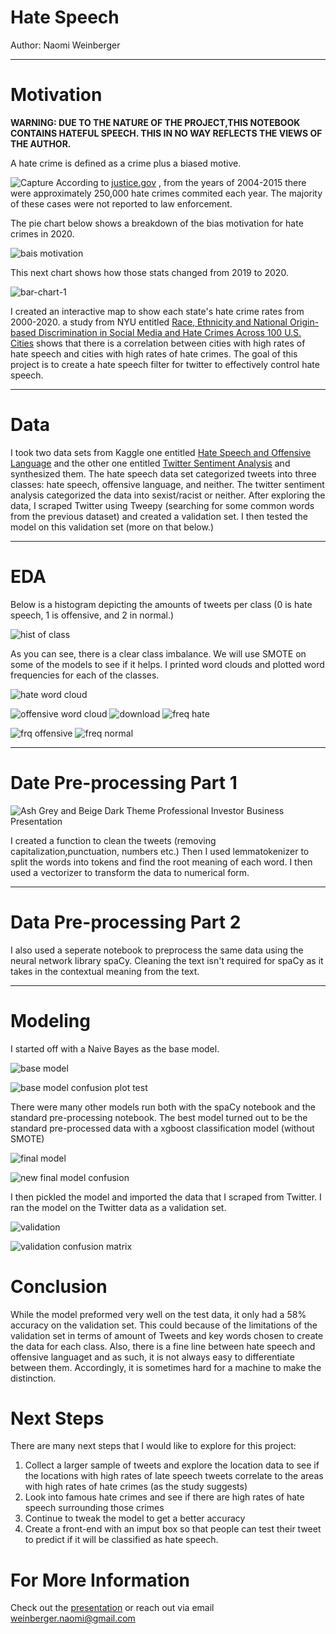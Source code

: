 # **Hate Speech**
Author: Naomi Weinberger
_________________________________________________________________________________________________________________________
# **Motivation**

**WARNING: DUE TO THE NATURE OF THE PROJECT,THIS NOTEBOOK CONTAINS HATEFUL SPEECH. THIS IN NO WAY REFLECTS THE VIEWS OF THE AUTHOR.**

A hate crime is defined as a crime plus a biased motive.

![Capture](https://user-images.githubusercontent.com/78061842/137785605-eca7644e-cdd1-4be8-8089-37deca4dd731.JPG)
According to [justice.gov](justice.gov) , from the years of 2004-2015 there were approximately 250,000  hate crimes commited each year. The majority of these cases were not reported to law enforcement. 

The pie chart below shows a breakdown of the bias motivation for hate crimes in 2020.

![bais motivation](https://user-images.githubusercontent.com/78061842/137782179-2bc7ed4a-d70b-4fbb-9a52-bde72d919da1.jpg)

This next chart shows how those stats changed from 2019 to 2020. 

![bar-chart-1](https://user-images.githubusercontent.com/78061842/137782234-5d4c7afb-232a-4a80-99b5-b958db19f49a.jpg)

I created an interactive map to show each state's hate crime rates from 2000-2020.
a study from NYU entitled [Race, Ethnicity and National Origin-based Discrimination in Social Media and
Hate Crimes Across 100 U.S. Cities](https://arxiv.org/pdf/1902.00119.pdf) 
shows that there is a correlation between cities with high rates of hate speech and cities with high rates of hate crimes. 
The goal of this project is to create a hate speech filter for twitter to effectively control hate speech. 
_____________________________________________________________________________________________________________________________
# **Data** 
I took two data sets from Kaggle one entitled [Hate Speech and Offensive Language](https://www.kaggle.com/mrmorj/hate-speech-and-offensive-language-dataset) and the other one entitled [Twitter Sentiment Analysis](https://www.kaggle.com/arkhoshghalb/twitter-sentiment-analysis-hatred-speech) and synthesized them. The hate speech data set categorized tweets into three classes: hate speech, offensive language, and neither. The twitter sentiment analysis categorized the data into sexist/racist or neither. After exploring the data, I scraped Twitter using Tweepy (searching for some common words from the previous dataset) and created a validation set. I then tested the model on this validation set (more on that below.)
_____________________________________________________________________________________________________________________________
# **EDA**

Below is a histogram depicting the amounts of tweets per class (0 is hate speech, 1 is offensive, and 2 in normal.)

![hist of class](https://user-images.githubusercontent.com/78061842/137782292-d4dcd242-be46-4ac5-8bba-a350a8be8e91.png) 

As you can see, there is a clear class imbalance. We will use SMOTE on some of the models to see if it helps.
I printed word clouds and plotted word frequencies for each of the classes. 

![hate word cloud](https://user-images.githubusercontent.com/78061842/137782337-10ae4dee-ac4b-45b2-b654-e9969dbaf0ed.png)


![offensive word cloud](https://user-images.githubusercontent.com/78061842/137782347-91401ea1-1c14-4809-bd9e-2b644b94e5eb.png)
![download](https://user-images.githubusercontent.com/78061842/137782358-9fab0f98-f0a0-4ae1-bc26-e43af61c524c.png)
![freq hate](https://user-images.githubusercontent.com/78061842/137782417-c1fddaaa-8b17-4c8f-b5ab-76d534694d16.png)

![frq offensive](https://user-images.githubusercontent.com/78061842/137782432-e40d62c4-4e72-4bac-bc4a-b883ff672d1c.png)
![freq normal](https://user-images.githubusercontent.com/78061842/137782422-f013f3a6-f3b6-4d05-95ac-8339dcc2f717.png)

_____________________________________________________________________________________________________________________________
# **Date Pre-processing Part 1**

![Ash Grey and Beige Dark Theme Professional Investor Business Presentation](https://user-images.githubusercontent.com/78061842/137785984-656e8de4-69cb-43ff-8778-81feab29cd6e.png)

I created a function to clean the tweets (removing capitalization,punctuation, numbers etc.) Then I used lemmatokenizer to split the words into tokens and find the root meaning of each word. I then used a vectorizer to transform the data to numerical form. 
_____________________________________________________________________________________________________________________________
# **Data Pre-processing Part 2**

I also used a seperate notebook to preprocess the same data using the neural network library spaCy. Cleaning the text isn't required for spaCy as it takes in the contextual meaning from the text. 
_____________________________________________________________________________________________________________________________
# **Modeling**

I started off with a Naive Bayes as the base model. 

![base model](https://user-images.githubusercontent.com/78061842/137801475-ff32e318-1785-4d7f-a677-518cf3b32cc0.JPG)

![base model confusion plot test](https://user-images.githubusercontent.com/78061842/137782533-a8ecfb4c-5c72-433d-983a-9d26a06395ad.png)

There were many other models run both with the spaCy notebook and the standard pre-processing notebook.
The best model turned out to be the standard pre-processed data with a xgboost classification model (without SMOTE)

![final model](https://user-images.githubusercontent.com/78061842/137797266-c0547454-c92d-4c07-8824-c4167e1ad509.JPG)

![new final model confusion](https://user-images.githubusercontent.com/78061842/137782696-2f7683e4-51d7-4984-974c-3ed1fda8b02e.png)


I then pickled the model and imported the data that I scraped from Twitter. I ran the model on the Twitter data as a validation set. 

![validation](https://user-images.githubusercontent.com/78061842/137804150-736673a6-16ed-43b5-bba1-a95e9aad530c.JPG)

![validation confusion matrix](https://user-images.githubusercontent.com/78061842/137782813-44bfa4b1-dbe9-4d1d-94ff-59a99cfc36ae.png)

# **Conclusion**

While the model preformed very well on the test data, it only had a 58% accuracy on the validation set. This could because of the limitations of the validation set in terms of amount of Tweets and key words chosen to create the data for each class. Also, there is a fine line between hate speech and offensive languaget and as such, it is not always easy to differentiate between them. Accordingly, it is sometimes hard for a machine to make the distinction. 

# **Next Steps**

There are many next steps that I would like to explore for this project:
1) Collect a larger sample of tweets and explore the location data to see if the locations with high rates of late speech tweets correlate to the areas with high rates of hate crimes (as the study suggests)
2) Look into famous hate crimes and see if there are high rates of hate speech surrounding those crimes
3) Continue to tweak the model to get a better accuracy 
4) Create a front-end with an imput box so that people can test their tweet to predict if it will be classified as hate speech. 

# **For More Information**

Check out the [presentation](https://www.canva.com/design/DAEsJmWtLWs/4GmtDUzmR-2X_FE5xfTpOw/view?utm_content=DAEsJmWtLWs&utm_campaign=designshare&utm_medium=link&utm_source=publishsharelink) or reach out via email weinberger.naomi@gmail.com

